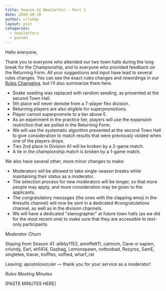 ```yaml
---
title: Season 42 Newsletter - Part 1
date: 2020-10-10
author: crlundy
layout: post
categories:
  - newsletters
  - pinned
---
```

Hello everyone,

Thank you to everyone who attended our two town halls during the long break for the Championship, and to everyone who provided feedback on the Returning Form. All your suggestions and input have lead to several rules changes. You can see the exact rules changes and rewordings in our [Rules Changelog](https://dominionleague.org/rules-changelog), but I’ll also summarize them here.

* Snake seeding was replaced with random seeding, as presented at the second Town Hall.
* 5th place will never demote from a 7-player flex division.
* Returning players are also eligible for superpromotions.
* Player cannot superpromote to a tier above E.
* As an experiment in the practice tier, players will use the expansion restriction that we polled in the Returning Form.
* We will use the systematic algorithm presented at the second Town Hall to give consideration to match results that were previously voided when one of the players drops.
* Ties 2nd place in Division A1 will be broken by a 2-game match.
* A tie in the championship match is broken by a 1-game match.

We also have several other, more minor changes to make:

* Moderators will be allowed to take single-season breaks while maintaining their status as a moderator.
* The selection process for new moderators will be longer, so that more people may apply, and more consideration may be given to the applicants.
* The congratulatory messages (the ones with the clapping emoji in the #results channel) will now be sent in a dedicated #congratulations channel, as well as in the division channels.
* We will have a dedicated "stenographer" at future town halls (as we did for the most recent one) to make sure that they are accessible to text-only participants.

*Moderator Churn*

Staying from Season 41: alibby1152, amoffett11, catmom, Cave-o-sapien, crlundy, Earl, eh1414, Gazbag, Lemonspawn, nottoobad, Rozyroz, SamE, singletee, tracer, truffles, volfied, wharf_rat

Leaving: apostolosoruler — thank you for your service as a moderator!

*Rules Meeting Minutes*

[PASTE MINUTES HERE]
